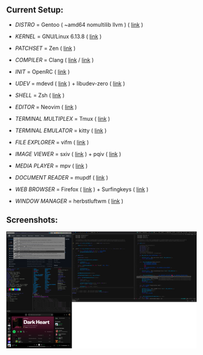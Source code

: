 Current Setup:
--------------

+ *DISTRO* = Gentoo ( ~amd64 nomultilib llvm ) ( [link](https://www.gentoo.org) )

+ *KERNEL* = GNU/Linux 6.13.8 ( [link](https://kernel.org) )

+ *PATCHSET* = Zen ( [link](https://github.com/zen-kernel/zen-kernel) )

+ *COMPILER* = Clang ( [link](https://clang.llvm.org/) / [link](https://llvm.org) )

+ *INIT* = OpenRC ( [link](https://github.com/OpenRC/openrc) )

+ *UDEV* = mdevd ( [link](https://github.com/skarnet/mdevd) ) + libudev-zero ( [link](https://github.com/illiliti/libudev-zero) )

+ *SHELL* = Zsh ( [link](https://www.zsh.org/) )

+ *EDITOR* = Neovim ( [link](https://neovim.io/) )

+ *TERMINAL MULTIPLEX* = Tmux ( [link](https://github.com/tmux/tmux/wiki) )

+ *TERMINAL EMULATOR* = kitty ( [link](https://sw.kovidgoyal.net/kitty/) )

+ *FILE EXPLORER* = vifm ( [link](https://vifm.info) )

+ *IMAGE VIEWER* = sxiv ( [link](https://github.com/xyb3rt/sxiv) ) + pqiv ( [link](https://github.com/phillipberndt/pqiv) )

+ *MEDIA PLAYER* = mpv ( [link](https://mpv.io/) )

+ *DOCUMENT READER* = mupdf ( [link](https://mupdf.com/) )

+ *WEB BROWSER* = Firefox ( [link](https://www.mozilla.org/en-US/firefox/new/) ) + Surfingkeys ( [link](https://github.com/brookhong/Surfingkeys) )

+ *WINDOW MANAGER* = herbstluftwm ( [link](https://herbstluftwm.org/) )


Screenshots:
--------------

![Workload](share/images/2025_02_01-113912.png)
